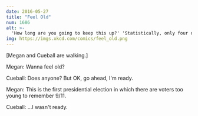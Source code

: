 ```yaml
---
date: 2016-05-27
title: "Feel Old"
num: 1686
alt: >-
  'How long are you going to keep this up?' 'Statistically, only four or five more decades.'
img: https://imgs.xkcd.com/comics/feel_old.png
---
```

[Megan and Cueball are walking.]

Megan: Wanna feel old?

Cueball: Does anyone? But OK, go ahead, I'm ready.

Megan: This is the first presidential election in which there are voters too young to remember 9/11.

Cueball: ...I wasn't ready.